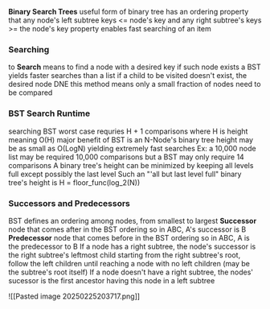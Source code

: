 **Binary Search Trees**
	useful form of binary tree
	has an ordering property that any node's left subtree keys <= node's key and any right subtree's keys >= the node's key 
	property enables fast searching of an item 

### Searching 
to **Search** means to find a node with a desired key if such node exists 
a BST yields faster searches than a list 
if a child to be visited doesn't exist, the desired node DNE 
	this method means only a small fraction of nodes need to be compared 

### BST Search Runtime
searching BST worst case requries H + 1 comparisons where H is height 
	meaning O(H)
major benefit of BST is an N-Node's binary tree height may be as small as O(LogN) yielding extremely fast searches 
	Ex: a 10,000 node list may be required 10,000 comparisons but a BST may only require 14 comparisons 
A binary tree's height can be minimized by keeping all levels full except possibly the last level 
Such an "'all but last level full" binary tree's height is H = floor_func(log_2(N))

### Successors and Predecessors 
BST defines an ordering among nodes, from smallest to largest 
**Successor**
	node that comes after in the BST ordering 
		so in ABC, A's successor is B
**Predecessor**
	node that comes before in the BST ordering
		so in ABC, A is the predecessor to B 
If a node has a right subtree, the node's successor is the right subtree's leftmost child
	starting from the right subtree's root, follow the left children until reaching a node with no left children (may be the subtree's root itself)
If a node doesn't have a right subtree, the nodes' sucessor is the first ancestor having this node in a left subtree

![[Pasted image 20250225203717.png]]

